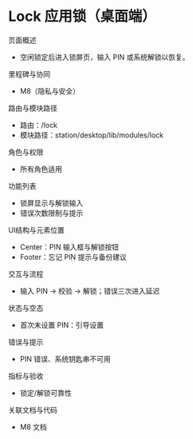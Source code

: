 # Lock 应用锁（桌面端）

页面概述
- 空闲锁定后进入锁屏页，输入 PIN 或系统解锁以恢复。

里程碑与协同
- M8（隐私与安全）

路由与模块路径
- 路由：/lock
- 模块路径：station/desktop/lib/modules/lock

角色与权限
- 所有角色适用

功能列表
- 锁屏显示与解锁输入
- 错误次数限制与提示

UI结构与元素位置
- Center：PIN 输入框与解锁按钮
- Footer：忘记 PIN 提示与备份建议

交互与流程
- 输入 PIN → 校验 → 解锁；错误三次进入延迟

状态与空态
- 首次未设置 PIN：引导设置

错误与提示
- PIN 错误、系统钥匙串不可用

指标与验收
- 锁定/解锁可靠性

关联文档与代码
- M8 文档